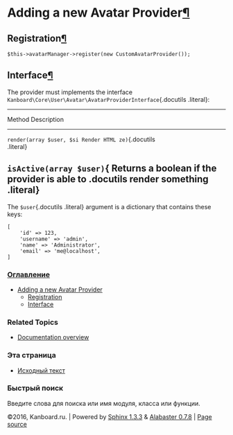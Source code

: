 Adding a new Avatar Provider[¶](#adding-a-new-avatar-provider "Ссылка на этот заголовок")
=========================================================================================

Registration[¶](#registration "Ссылка на этот заголовок")
---------------------------------------------------------

    $this->avatarManager->register(new CustomAvatarProvider());

Interface[¶](#interface "Ссылка на этот заголовок")
---------------------------------------------------

The provider must implements the interface
`Kanboard\Core\User\Avatar\AvatarProviderInterface`{.docutils .literal}:

  ------------------------------------------------------------------------
  Method                   Description
  ------------------------ -----------------------------------------------
  `render(array $user, $si Render HTML
  ze)`{.docutils           
  .literal}                

  `isActive(array $user)`{ Returns a boolean if the provider is able to
  .docutils                render something
  .literal}                
  ------------------------------------------------------------------------

The `$user`{.docutils .literal} argument is a dictionary that contains
these keys:

    [
        'id' => 123,
        'username' => 'admin',
        'name' => 'Administrator',
        'email' => 'me@localhost',
    ]

### [Оглавление](index.html)

-   [Adding a new Avatar Provider](#)
    -   [Registration](#registration)
    -   [Interface](#interface)

### Related Topics

-   [Documentation overview](index.html)

### Эта страница

-   [Исходный текст](_sources/plugin-avatar-provider.txt)

### Быстрый поиск

Введите слова для поиска или имя модуля, класса или функции.

©2016, Kanboard.ru. | Powered by [Sphinx 1.3.3](http://sphinx-doc.org/)
& [Alabaster 0.7.8](https://github.com/bitprophet/alabaster) | [Page
source](_sources/plugin-avatar-provider.txt)
